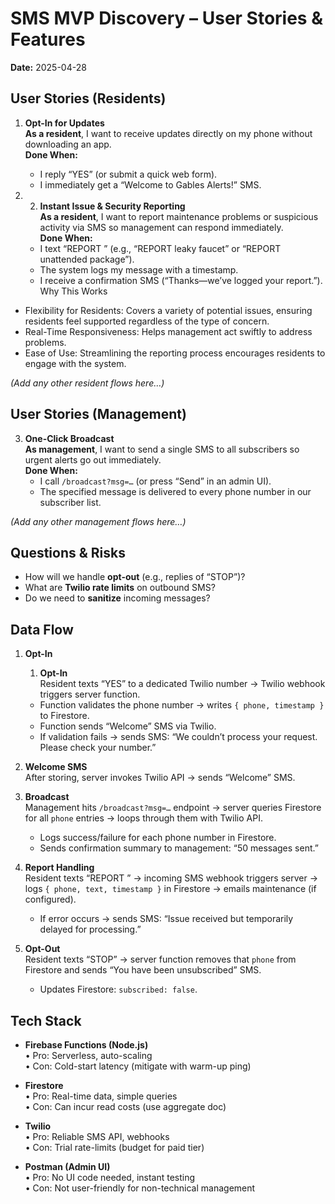 # SMS MVP Discovery – User Stories & Features
**Date:** 2025-04-28

## User Stories (Residents)

1. **Opt-In for Updates**  
   **As a resident**, I want to receive updates directly on my phone without downloading an app.  
   **Done When:**  
   - I reply “YES” (or submit a quick web form).  
   - I immediately get a “Welcome to Gables Alerts!” SMS.

2.
   2. **Instant Issue & Security Reporting**  
   **As a resident**, I want to report maintenance problems or suspicious activity via SMS so management can respond immediately.  
   **Done When:**  
   - I text “REPORT <issue or concern>” (e.g., “REPORT leaky faucet” or “REPORT unattended package”).  
   - The system logs my message with a timestamp.  
   - I receive a confirmation SMS (“Thanks—we’ve logged your report.”).
Why This Works
- Flexibility for Residents: Covers a variety of potential issues, ensuring residents feel supported regardless of the type of concern.
- Real-Time Responsiveness: Helps management act swiftly to address problems.
- Ease of Use: Streamlining the reporting process encourages residents to engage with the system.





*(Add any other resident flows here…)*

## User Stories (Management)

3. **One-Click Broadcast**  
   **As management**, I want to send a single SMS to all subscribers so urgent alerts go out immediately.  
   **Done When:**  
   - I call `/broadcast?msg=…` (or press “Send” in an admin UI).  
   - The specified message is delivered to every phone number in our subscriber list.

*(Add any other management flows here…)*

## Questions & Risks
- How will we handle **opt-out** (e.g., replies of “STOP”)?  
- What are **Twilio rate limits** on outbound SMS?  
- Do we need to **sanitize** incoming messages?


## Data Flow

1. **Opt-In**  
   1. **Opt-In**  
   Resident texts “YES” to a dedicated Twilio number → Twilio webhook triggers server function.  
   - Function validates the phone number → writes `{ phone, timestamp }` to Firestore.  
   - Function sends “Welcome” SMS via Twilio.
   - If validation fails → sends SMS: “We couldn’t process your request. Please check your number.”


2. **Welcome SMS**  
   After storing, server invokes Twilio API → sends “Welcome” SMS.  

3. **Broadcast**  
   Management hits `/broadcast?msg=…` endpoint → server queries Firestore for all `phone` entries → loops through them with Twilio API.  
   - Logs success/failure for each phone number in Firestore.  
   - Sends confirmation summary to management: “50 messages sent.”

4. **Report Handling**  
   Resident texts “REPORT <text>” → incoming SMS webhook triggers server → logs `{ phone, text, timestamp }` in Firestore → emails maintenance (if configured).  
   - If error occurs → sends SMS: “Issue received but temporarily delayed for processing.”

5. **Opt-Out**  
   Resident texts “STOP” → server function removes that `phone` from Firestore and sends “You have been unsubscribed” SMS.  
   - Updates Firestore: `subscribed: false`.


## Tech Stack

- **Firebase Functions (Node.js)**  
  • Pro: Serverless, auto-scaling  
  • Con: Cold-start latency (mitigate with warm-up ping)

- **Firestore**  
  • Pro: Real-time data, simple queries  
  • Con: Can incur read costs (use aggregate doc)

- **Twilio**  
  • Pro: Reliable SMS API, webhooks  
  • Con: Trial rate-limits (budget for paid tier)

- **Postman (Admin UI)**  
  • Pro: No UI code needed, instant testing  
  • Con: Not user-friendly for non-technical management




